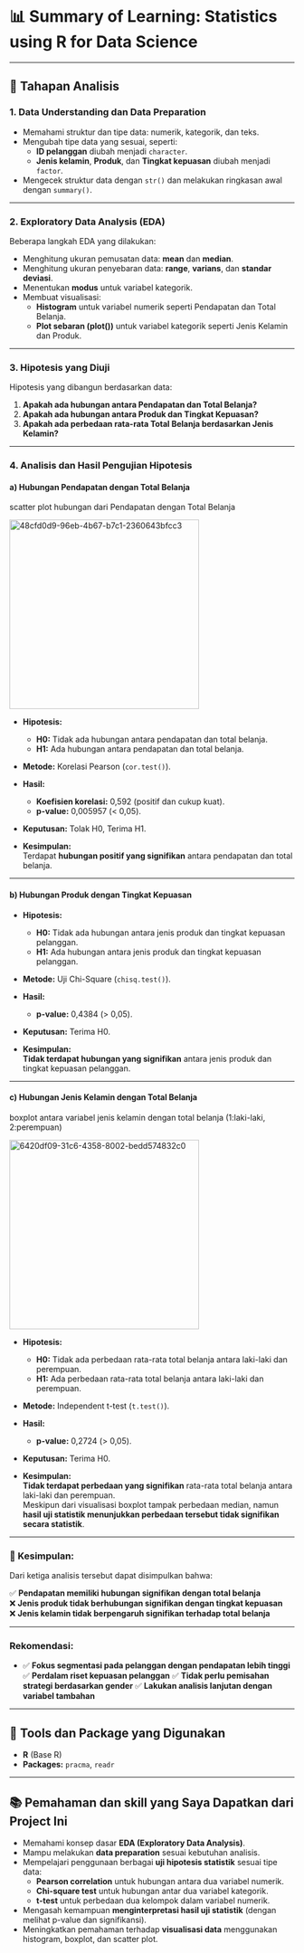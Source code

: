 # 📊 Summary of Learning: Statistics using R for Data Science

---

## 📌 Tahapan Analisis

### 1. Data Understanding dan Data Preparation

- Memahami struktur dan tipe data: numerik, kategorik, dan teks.
- Mengubah tipe data yang sesuai, seperti:
  - **ID pelanggan** diubah menjadi `character`.
  - **Jenis kelamin**, **Produk**, dan **Tingkat kepuasan** diubah menjadi `factor`.
- Mengecek struktur data dengan `str()` dan melakukan ringkasan awal dengan `summary()`.

---

### 2. Exploratory Data Analysis (EDA)

Beberapa langkah EDA yang dilakukan:

- Menghitung ukuran pemusatan data: **mean** dan **median**.
- Menghitung ukuran penyebaran data: **range**, **varians**, dan **standar deviasi**.
- Menentukan **modus** untuk variabel kategorik.
- Membuat visualisasi:
  - **Histogram** untuk variabel numerik seperti Pendapatan dan Total Belanja.
  - **Plot sebaran (plot())** untuk variabel kategorik seperti Jenis Kelamin dan Produk.

---

### 3. Hipotesis yang Diuji

Hipotesis yang dibangun berdasarkan data:

1. **Apakah ada hubungan antara Pendapatan dan Total Belanja?**
2. **Apakah ada hubungan antara Produk dan Tingkat Kepuasan?**
3. **Apakah ada perbedaan rata-rata Total Belanja berdasarkan Jenis Kelamin?**

---

### 4. Analisis dan Hasil Pengujian Hipotesis

#### a) Hubungan Pendapatan dengan Total Belanja

scatter plot hubungan dari  Pendapatan dengan Total Belanja

<img width="335" alt="48cfd0d9-96eb-4b67-b7c1-2360643bfcc3" src="https://github.com/user-attachments/assets/0dfc0f58-b838-4081-ba17-d46d4145f910" />


- **Hipotesis:**
  - **H0:** Tidak ada hubungan antara pendapatan dan total belanja.
  - **H1:** Ada hubungan antara pendapatan dan total belanja.

- **Metode:** Korelasi Pearson (`cor.test()`).

- **Hasil:**
  - **Koefisien korelasi:** 0,592 (positif dan cukup kuat).
  - **p-value:** 0,005957 (< 0,05).

- **Keputusan:** Tolak H0, Terima H1.

- **Kesimpulan:**  
  Terdapat **hubungan positif yang signifikan** antara pendapatan dan total belanja.

---

#### b) Hubungan Produk dengan Tingkat Kepuasan

- **Hipotesis:**
  - **H0:** Tidak ada hubungan antara jenis produk dan tingkat kepuasan pelanggan.
  - **H1:** Ada hubungan antara jenis produk dan tingkat kepuasan pelanggan.

- **Metode:** Uji Chi-Square (`chisq.test()`).

- **Hasil:**
  - **p-value:** 0,4384 (> 0,05).

- **Keputusan:** Terima H0.

- **Kesimpulan:**  
  **Tidak terdapat hubungan yang signifikan** antara jenis produk dan tingkat kepuasan pelanggan.

---

#### c) Hubungan Jenis Kelamin dengan Total Belanja

boxplot antara variabel jenis kelamin dengan total belanja (1:laki-laki, 2:perempuan)

<img width="335" alt="6420df09-31c6-4358-8002-bedd574832c0" src="https://github.com/user-attachments/assets/890cad4a-d417-4b9e-ae20-c09764145c5c" />


- **Hipotesis:**
  - **H0:** Tidak ada perbedaan rata-rata total belanja antara laki-laki dan perempuan.
  - **H1:** Ada perbedaan rata-rata total belanja antara laki-laki dan perempuan.

- **Metode:** Independent t-test (`t.test()`).

- **Hasil:**
  - **p-value:** 0,2724 (> 0,05).

- **Keputusan:** Terima H0.

- **Kesimpulan:**  
  **Tidak terdapat perbedaan yang signifikan** rata-rata total belanja antara laki-laki dan perempuan.  
  Meskipun dari visualisasi boxplot tampak perbedaan median, namun **hasil uji statistik menunjukkan perbedaan tersebut tidak signifikan secara statistik**.

---

### 🔎 Kesimpulan:
Dari ketiga analisis tersebut dapat disimpulkan bahwa:

✅ **Pendapatan memiliki hubungan signifikan dengan total belanja**  
❌ **Jenis produk tidak berhubungan signifikan dengan tingkat kepuasan**  
❌ **Jenis kelamin tidak berpengaruh signifikan terhadap total belanja**

---

### Rekomendasi:
-
  ✅ **Fokus segmentasi pada pelanggan dengan pendapatan lebih tinggi**
  ✅ **Perdalam riset kepuasan pelanggan**
  ✅ **Tidak perlu pemisahan strategi berdasarkan gender**
  ✅ **Lakukan analisis lanjutan dengan variabel tambahan**

---

## 🚀 Tools dan Package yang Digunakan

- **R** (Base R)
- **Packages:** `pracma`, `readr`

---

## 📚 Pemahaman dan skill yang Saya Dapatkan dari Project Ini

- Memahami konsep dasar **EDA (Exploratory Data Analysis)**.
- Mampu melakukan **data preparation** sesuai kebutuhan analisis.
- Mempelajari penggunaan berbagai **uji hipotesis statistik** sesuai tipe data:
  - **Pearson correlation** untuk hubungan antara dua variabel numerik.
  - **Chi-square test** untuk hubungan antar dua variabel kategorik.
  - **t-test** untuk perbedaan dua kelompok dalam variabel numerik.
- Mengasah kemampuan **menginterpretasi hasil uji statistik** (dengan melihat p-value dan signifikansi).
- Meningkatkan pemahaman terhadap **visualisasi data** menggunakan histogram, boxplot, dan scatter plot.

